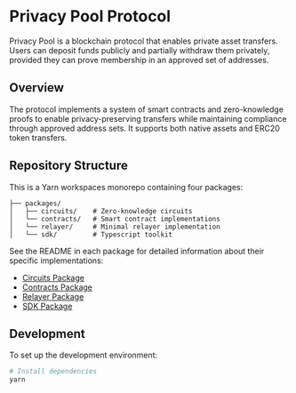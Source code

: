 # Privacy Pool Protocol

Privacy Pool is a blockchain protocol that enables private asset transfers. Users can deposit funds publicly and partially withdraw them privately, provided they can prove membership in an approved set of addresses.

## Overview

The protocol implements a system of smart contracts and zero-knowledge proofs to enable privacy-preserving transfers while maintaining compliance through approved address sets. It supports both native assets and ERC20 token transfers.

## Repository Structure

This is a Yarn workspaces monorepo containing four packages:

```
├── packages/
│   ├── circuits/    # Zero-knowledge circuits
│   └── contracts/   # Smart contract implementations
│   └── relayer/     # Minimal relayer implementation
│   └── sdk/         # Typescript toolkit
```

See the README in each package for detailed information about their specific implementations:

- [Circuits Package](./packages/circuits/README.md)
- [Contracts Package](./packages/contracts/README.md)
- [Relayer Package](./packages/relayer/README.md)
- [SDK Package](./packages/sdk/README.md)

## Development

To set up the development environment:

```bash
# Install dependencies
yarn
```
